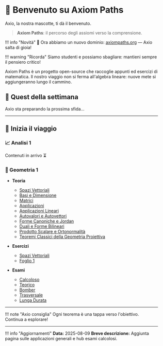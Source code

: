 # 👋 Benvenuto su Axiom Paths

Axio, la nostra mascotte, ti dà il benvenuto.

> **Axiom Paths**: il percorso degli assiomi verso la comprensione.

!!! info "Novità"
    🎉 Ora abbiamo un nuovo dominio: [axiompaths.org](https://axiompaths.org) — Axio salta di gioia!

!!! warning "Ricorda"
    Siamo studenti e possiamo sbagliare: mantieni sempre il pensiero critico!

Axiom Paths è un progetto open-source che raccoglie appunti ed esercizi di matematica.
Il nostro viaggio non si ferma all'algebra lineare: nuove mete si aggiungeranno lungo il cammino.

## 🎯 Quest della settimana

<div id="weekly-quest">
  Axio sta preparando la prossima sfida...
</div>

<script src="js/weekly-quest.js"></script>

---

## 🚀 Inizia il viaggio

### 📈 Analisi 1

Contenuti in arrivo ⏳

### 📐 Geometria 1

 - **Teoria**
   - [Spazi Vettoriali](geometria-1/teoria/spazi-vettoriali/index.md)
   - [Basi e Dimensione](geometria-1/teoria/basi-e-dimensione/index.md)
   - [Matrici](geometria-1/teoria/matrici/index.md)
   - [Applicazioni](geometria-1/teoria/applicazioni/index.md)
   - [Applicazioni Lineari](geometria-1/teoria/applicazioni-lineari/index.md)
   - [Autovalori e Autovettori](geometria-1/teoria/autovalori-e-autovettori/index.md)
   - [Forme Canoniche e Jordan](geometria-1/teoria/forme-canoniche-e-jordan/index.md)
   - [Duali e Forme Bilineari](geometria-1/teoria/duali-e-forme-bilineari/index.md)
   - [Prodotto Scalare e Ortonormalità](geometria-1/teoria/prodotto-scalare-e-ortonormalita/index.md)
   - [Teoremi Classici della Geometria Proiettiva](geometria-1/teoria/teoremi-classici-geometria-proiettiva/index.md)

 - **Esercizi**
   - [Spazi Vettoriali](geometria-1/esercizi/tematici/spazi-vettoriali.md)
   - [Foglio 1](geometria-1/esercizi/fogli/foglio-1.md)

- **Esami**
  - [Calcoloso](geometria-1/esami/calcoloso/index.md)
  - [Teorico](geometria-1/esami/teorico/index.md)
  - [Bomber](geometria-1/esami/bomber/index.md)
  - [Trasversale](geometria-1/esami/trasversale/index.md)
  - [Lunga Durata](geometria-1/esami/lunga-durata/index.md)

---

!!! note "Axio consiglia"
    Ogni teorema è una tappa verso l'obiettivo. Continua a esplorare!

---

!!! info "Aggiornamenti"
    **Data:** 2025-08-09
    **Breve descrizione:** Aggiunta pagina sulle applicazioni generali e hub esami calcolosi.

